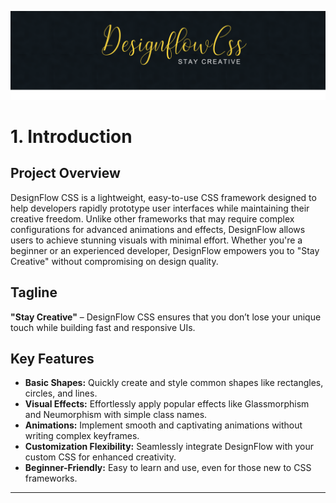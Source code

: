 ![DesignFlow Logo](img/banner.png)

# 1. Introduction

## Project Overview

DesignFlow CSS is a lightweight, easy-to-use CSS framework designed to help developers rapidly prototype user interfaces while maintaining their creative freedom. Unlike other frameworks that may require complex configurations for advanced animations and effects, DesignFlow allows users to achieve stunning visuals with minimal effort. Whether you're a beginner or an experienced developer, DesignFlow empowers you to "Stay Creative" without compromising on design quality.

## Tagline

**"Stay Creative"** – DesignFlow CSS ensures that you don’t lose your unique touch while building fast and responsive UIs.

## Key Features

- **Basic Shapes:** Quickly create and style common shapes like rectangles, circles, and lines.
- **Visual Effects:** Effortlessly apply popular effects like Glassmorphism and Neumorphism with simple class names.
- **Animations:** Implement smooth and captivating animations without writing complex keyframes.
- **Customization Flexibility:** Seamlessly integrate DesignFlow with your custom CSS for enhanced creativity.
- **Beginner-Friendly:** Easy to learn and use, even for those new to CSS frameworks.

---


